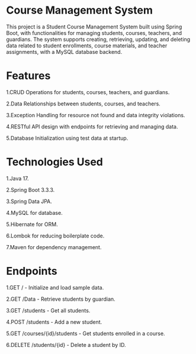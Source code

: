 # Course Management System



This project is a Student Course Management System built using Spring Boot, with functionalities for managing students, courses, teachers, and guardians. The system supports creating, retrieving, updating, and deleting data related to student enrollments, course materials, and teacher assignments, with a MySQL database backend.


# Features

1.CRUD Operations for students, courses, teachers, and guardians.

2.Data Relationships between students, courses, and teachers.

3.Exception Handling for resource not found and data integrity violations.

4.RESTful API design with endpoints for retrieving and managing data.

5.Database Initialization using test data at startup.




# Technologies Used

1.Java 17.

2.Spring Boot 3.3.3.

3.Spring Data JPA.

4.MySQL for database.

5.Hibernate for ORM.

6.Lombok for reducing boilerplate code.

7.Maven for dependency management.



# Endpoints

1.GET / - Initialize and load sample data.

2.GET /Data - Retrieve students by guardian.

3.GET /students - Get all students.

4.POST /students - Add a new student.

5.GET /courses/{id}/students - Get students enrolled in a course.

6.DELETE /students/{id} - Delete a student by ID.

